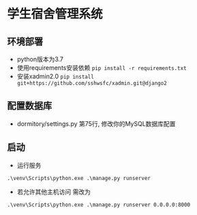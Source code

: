 # 学生宿舍管理系统
## 环境部署
- python版本为3.7
- 使用requirements安装依赖
``` pip install -r requirements.txt ```
- 安装xadmin2.0
``` pip install git+https://github.com/sshwsfc/xadmin.git@django2 ```

## 配置数据库 
- dormitory/settings.py 第75行, 修改你的MySQL数据库配置

## 启动
- 运行服务
```
.\venv\Scripts\python.exe .\manage.py runserver
```
- 若允许其他主机访问 需改为
```
.\venv\Scripts\python.exe .\manage.py runserver 0.0.0.0:8000
```